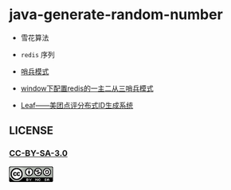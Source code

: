 # java-generate-random-number

- 雪花算法

- `redis` 序列

- [哨兵模式](https://my.oschina.net/u/2007391/blog/625879)

- [window下配置redis的一主二从三哨兵模式](https://blog.csdn.net/xiaokailele/article/details/72597971)

- [Leaf——美团点评分布式ID生成系统](https://tech.meituan.com/MT_Leaf.html)

## LICENSE

### [CC-BY-SA-3.0](https://creativecommons.org/licenses/by-nc-sa/3.0/cn/)

[![](LICENSE.png)](https://creativecommons.org/licenses/by-nc-sa/3.0/cn/)